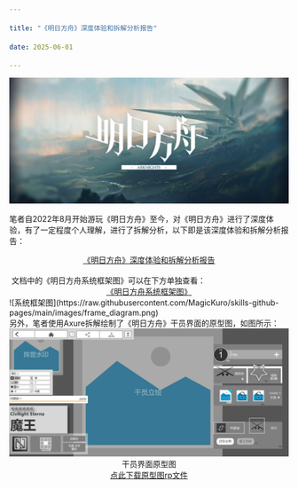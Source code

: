 ```yaml
---

title: "《明日方舟》深度体验和拆解分析报告"

date: 2025-06-01

---
```


![明日方舟](https://raw.githubusercontent.com/MagicKuro/skills-github-pages/main/images/arknights.jpg)

​	笔者自2022年8月开始游玩《明日方舟》至今，对《明日方舟》进行了深度体验，有了一定程度个人理解，进行了拆解分析，以下即是该深度体验和拆解分析报告：

<div style="text-align:center">
    <a href="https://kdocs.cn/l/cp0j62i030E9">《明日方舟》深度体验和拆解分析报告</a>
</div>
<br>
​	文档中的《明日方舟系统框架图》可以在下方单独查看：

<div style="text-align:center">
    <a href="https://kdocs.cn/l/clkKQ6SFeZud">《明日方舟系统框架图》</a>
</div>
![系统框架图](https://raw.githubusercontent.com/MagicKuro/skills-github-pages/main/images/frame_diagram.png)
<br>
    另外，笔者使用Axure拆解绘制了《明日方舟》干员界面的原型图，如图所示：

<center><img src="https://raw.githubusercontent.com/MagicKuro/skills-github-pages/main/images/Prototype.png">干员界面原型图</center>

<div style="text-align:center">
    <a href="https://github.com/MagicKuro/skills-github-pages/raw/refs/heads/main/arknights.rp">点此下载原型图rp文件</a>
</div>
